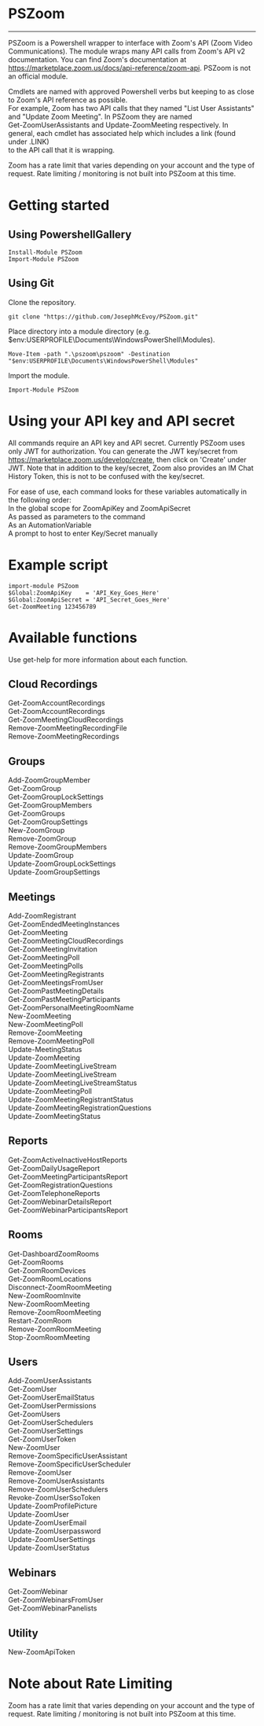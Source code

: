 # PSZoom #
- - - - 
PSZoom is a Powershell wrapper to interface with Zoom's API (Zoom Video Communications). The module wraps many API calls from Zoom's API v2 documentation. You can find Zoom's documentation at https://marketplace.zoom.us/docs/api-reference/zoom-api. PSZoom is not an official module.

Cmdlets are named with approved Powershell verbs but keeping to as close to Zoom's API reference as possible.  
For example, Zoom has two API calls that they named "List User Assistants" and "Update Zoom Meeting". In PSZoom they are named  
Get-ZoomUserAssistants and Update-ZoomMeeting respectively. In general, each cmdlet has associated help which includes a link (found under .LINK)  
to the API call that it is wrapping.  
  
Zoom has a rate limit that varies depending on your account and the type of request. Rate limiting / monitoring is not built into PSZoom at this time.  
  
# Getting started #
## Using PowershellGallery ##
```
Install-Module PSZoom
Import-Module PSZoom
```

## Using Git ##
Clone the repository.
```
git clone "https://github.com/JosephMcEvoy/PSZoom.git"
```
Place directory into a module directory (e.g. $env:USERPROFILE\Documents\WindowsPowerShell\Modules).
```
Move-Item -path ".\pszoom\pszoom" -Destination "$env:USERPROFILE\Documents\WindowsPowerShell\Modules"
```
Import the module.
```
Import-Module PSZoom
```

# Using your API key and API secret #
All commands require an API key and API secret. Currently PSZoom uses only JWT for authorization.  You can generate 
the JWT key/secret from https://marketplace.zoom.us/develop/create, then click on  'Create' under JWT.  Note that in 
addition to the key/secret, Zoom also provides an IM Chat History Token, this is not to be confused with the key/secret.  
  
For ease of use, each command looks for these variables automatically in the following order:  
    In the global scope for ZoomApiKey and ZoomApiSecret  
    As passed as parameters to the command  
    As an AutomationVariable  
    A prompt to host to enter Key/Secret manually  

# Example script #
```
import-module PSZoom
$Global:ZoomApiKey    = 'API_Key_Goes_Here'  
$Global:ZoomApiSecret = 'API_Secret_Goes_Here'  
Get-ZoomMeeting 123456789
```

# Available functions #
Use get-help for more information about each function.



## Cloud Recordings ##
Get-ZoomAccountRecordings  
Get-ZoomAccountRecordings  
Get-ZoomMeetingCloudRecordings  
Remove-ZoomMeetingRecordingFile  
Remove-ZoomMeetingRecordings  

## Groups ##
Add-ZoomGroupMember  
Get-ZoomGroup  
Get-ZoomGroupLockSettings  
Get-ZoomGroupMembers  
Get-ZoomGroups  
Get-ZoomGroupSettings  
New-ZoomGroup  
Remove-ZoomGroup  
Remove-ZoomGroupMembers  
Update-ZoomGroup  
Update-ZoomGroupLockSettings  
Update-ZoomGroupSettings  
  
## Meetings ##
Add-ZoomRegistrant  
Get-ZoomEndedMeetingInstances  
Get-ZoomMeeting  
Get-ZoomMeetingCloudRecordings  
Get-ZoomMeetingInvitation  
Get-ZoomMeetingPoll  
Get-ZoomMeetingPolls  
Get-ZoomMeetingRegistrants  
Get-ZoomMeetingsFromUser  
Get-ZoomPastMeetingDetails  
Get-ZoomPastMeetingParticipants  
Get-ZoomPersonalMeetingRoomName  
New-ZoomMeeting  
New-ZoomMeetingPoll  
Remove-ZoomMeeting  
Remove-ZoomMeetingPoll  
Update-MeetingStatus  
Update-ZoomMeeting  
Update-ZoomMeetingLiveStream  
Update-ZoomMeetingLiveStream  
Update-ZoomMeetingLiveStreamStatus  
Update-ZoomMeetingPoll  
Update-ZoomMeetingRegistrantStatus  
Update-ZoomMeetingRegistrationQuestions  
Update-ZoomMeetingStatus  
  
## Reports ##
Get-ZoomActiveInactiveHostReports  
Get-ZoomDailyUsageReport  
Get-ZoomMeetingParticipantsReport  
Get-ZoomRegistrationQuestions  
Get-ZoomTelephoneReports  
Get-ZoomWebinarDetailsReport  
Get-ZoomWebinarParticipantsReport  
  
## Rooms ##
Get-DashboardZoomRooms  
Get-ZoomRooms  
Get-ZoomRoomDevices  
Get-ZoomRoomLocations  
Disconnect-ZoomRoomMeeting  
New-ZoomRoomInvite  
New-ZoomRoomMeeting  
Remove-ZoomRoomMeeting  
Restart-ZoomRoom  
Remove-ZoomRoomMeeting  
Stop-ZoomRoomMeeting  
  
## Users ##
Add-ZoomUserAssistants  
Get-ZoomUser  
Get-ZoomUserEmailStatus  
Get-ZoomUserPermissions  
Get-ZoomUsers  
Get-ZoomUserSchedulers  
Get-ZoomUserSettings  
Get-ZoomUserToken  
New-ZoomUser  
Remove-ZoomSpecificUserAssistant  
Remove-ZoomSpecificUserScheduler  
Remove-ZoomUser  
Remove-ZoomUserAssistants  
Remove-ZoomUserSchedulers  
Revoke-ZoomUserSsoToken  
Update-ZoomProfilePicture  
Update-ZoomUser  
Update-ZoomUserEmail  
Update-ZoomUserpassword  
Update-ZoomUserSettings  
Update-ZoomUserStatus  
  
## Webinars ##
Get-ZoomWebinar  
Get-ZoomWebinarsFromUser  
Get-ZoomWebinarPanelists  

## Utility ##
New-ZoomApiToken  
  
# Note about Rate Limiting #
Zoom has a rate limit that varies depending on your account and the type of request. Rate limiting / monitoring is not built into PSZoom at this time.
